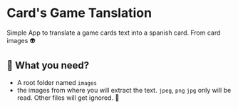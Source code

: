 # Card's Game Tanslation

Simple App to translate a game cards text into a spanish card. From card images 👽️

## 📝 What you need?

- A root folder named `images`
- the images from where you will extract the text. `jpeg`, `png` `jpg` only will be read. Other files will get ignored. 🧐
